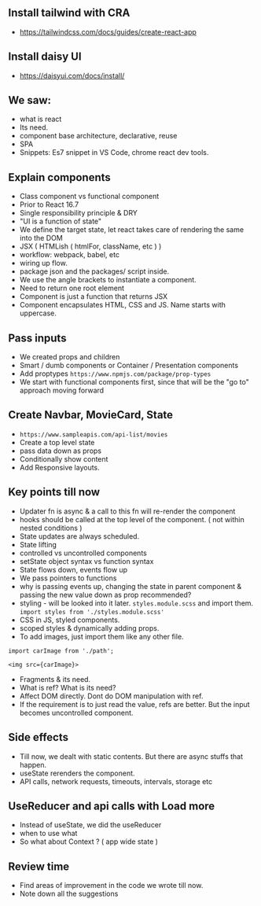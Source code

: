 ## Install tailwind with CRA

- https://tailwindcss.com/docs/guides/create-react-app

## Install daisy UI

- https://daisyui.com/docs/install/

## We saw:

- what is react
- Its need.
- component base architecture, declarative, reuse
- SPA
- Snippets: Es7 snippet in VS Code, chrome react dev tools.

## Explain components

- Class component vs functional component
- Prior to React 16.7
- Single responsibility principle & DRY
- "UI is a function of state"
- We define the target state, let react takes care of rendering the same into the DOM
- JSX ( HTMLish ( htmlFor, className, etc ) )
- workflow: webpack, babel, etc
- wiring up flow.
- package json and the packages/ script inside.
- We use the angle brackets to instantiate a component.
- Need to return one root element
- Component is just a function that returns JSX
- Component encapsulates HTML, CSS and JS. Name starts with uppercase.

## Pass inputs

- We created props and children
- Smart / dumb components or Container / Presentation components
- Add proptypes `https://www.npmjs.com/package/prop-types`
- We start with functional components first, since that will be the "go to" approach moving forward

## Create Navbar, MovieCard, State

- `https://www.sampleapis.com/api-list/movies`
- Create a top level state
- pass data down as props
- Conditionally show content
- Add Responsive layouts.

## Key points till now

- Updater fn is async & a call to this fn will re-render the component
- hooks should be called at the top level of the component. ( not within nested conditions )
- State updates are always scheduled.
- State lifting
- controlled vs uncontrolled components
- setState object syntax vs function syntax
- State flows down, events flow up
- We pass pointers to functions
- why is passing events up, changing the state in parent component & passing the new value down as prop recommended?
- styling - will be looked into it later. `styles.module.scss` and import them.
  `import styles from './styles.module.scss'`
- CSS in JS, styled components.
- scoped styles & dynamically adding props.
- To add images, just import them like any other file.

```
import carImage from './path';

<img src={carImage}>
```

- Fragments & its need.
- What is ref? What is its need?
- Affect DOM directly. Dont do DOM manipulation with ref.
- If the requirement is to just read the value, refs are better. But the input becomes uncontrolled component.

## Side effects

- Till now, we dealt with static contents. But there are async stuffs that happen.
- useState rerenders the component.
- API calls, network requests, timeouts, intervals, storage etc

## UseReducer and api calls with Load more

- Instead of useState, we did the useReducer
- when to use what
- So what about Context ? ( app wide state )

## Review time

- Find areas of improvement in the code we wrote till now.
- Note down all the suggestions
